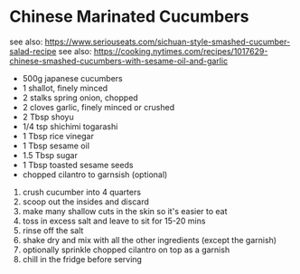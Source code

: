 # Chinese Marinated Cucumbers

see also: https://www.seriouseats.com/sichuan-style-smashed-cucumber-salad-recipe
see also: https://cooking.nytimes.com/recipes/1017629-chinese-smashed-cucumbers-with-sesame-oil-and-garlic

* 500g japanese cucumbers
* 1 shallot, finely minced
* 2 stalks spring onion, chopped
* 2 cloves garlic, finely minced or crushed
* 2 Tbsp shoyu
* 1/4 tsp shichimi togarashi
* 1 Tbsp rice vinegar
* 1 Tbsp sesame oil
* 1.5 Tbsp sugar
* 1 Tbsp toasted sesame seeds
* chopped cilantro to garnsish (optional)

1. crush cucumber into 4 quarters
2. scoop out the insides and discard
3. make many shallow cuts in the skin so it's easier to eat
4. toss in excess salt and leave to sit for 15-20 mins
5. rinse off the salt
6. shake dry and mix with all the other ingredients (except the garnish)
7. optionally sprinkle chopped cilantro on top as a garnish
8. chill in the fridge before serving

